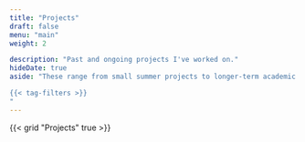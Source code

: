 ```yaml
---
title: "Projects"
draft: false
menu: "main"
weight: 2

description: "Past and ongoing projects I've worked on."
hideDate: true
aside: "These range from small summer projects to longer-term academic work. Many have posts about their progress.

{{< tag-filters >}}
"
---
```


{{< grid "Projects" true >}}